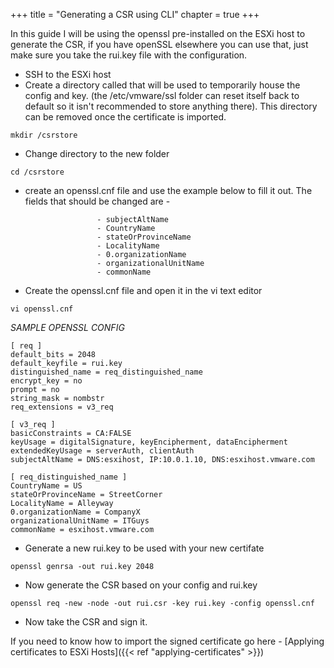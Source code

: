 +++
title = "Generating a CSR using CLI"
chapter = true
+++

In this guide I will be using the openssl pre-installed on the ESXi host to generate the CSR, if you have openSSL elsewhere you can use that, just make sure you take the rui.key file with the configuration.

- SSH to the ESXi host
- Create a directory called that will be used to temporarily house the config and key. (the /etc/vmware/ssl folder can reset itself back to default so it isn't recommended to store anything there). This directory can be removed once the certificate is imported.
```
mkdir /csrstore
```
- Change directory to the new folder
```
cd /csrstore
```
- create an openssl.cnf file and use the example below to fill it out. The fields that should be changed are - 
  
                      - subjectAltName
                      - CountryName
                      - stateOrProvinceName
                      - LocalityName
                      - 0.organizationName
                      - organizationalUnitName
                      - commonName
- Create the openssl.cnf file and open it in the vi text editor
```
vi openssl.cnf
```

*SAMPLE OPENSSL CONFIG*
```
[ req ]
default_bits = 2048
default_keyfile = rui.key
distinguished_name = req_distinguished_name
encrypt_key = no
prompt = no
string_mask = nombstr
req_extensions = v3_req

[ v3_req ]
basicConstraints = CA:FALSE
keyUsage = digitalSignature, keyEncipherment, dataEncipherment
extendedKeyUsage = serverAuth, clientAuth
subjectAltName = DNS:esxihost, IP:10.0.1.10, DNS:esxihost.vmware.com

[ req_distinguished_name ]
CountryName = US
stateOrProvinceName = StreetCorner
LocalityName = Alleyway
0.organizationName = CompanyX
organizationalUnitName = ITGuys
commonName = esxihost.vmware.com
```

- Generate a new rui.key to be used with your new certifate
```
openssl genrsa -out rui.key 2048
```

- Now generate the CSR based on your config and rui.key
```
openssl req -new -node -out rui.csr -key rui.key -config openssl.cnf
```

- Now take the CSR and sign it.

If you need to know how to import the signed certificate go here - [Applying certificates to ESXi Hosts]({{< ref "applying-certificates" >}})